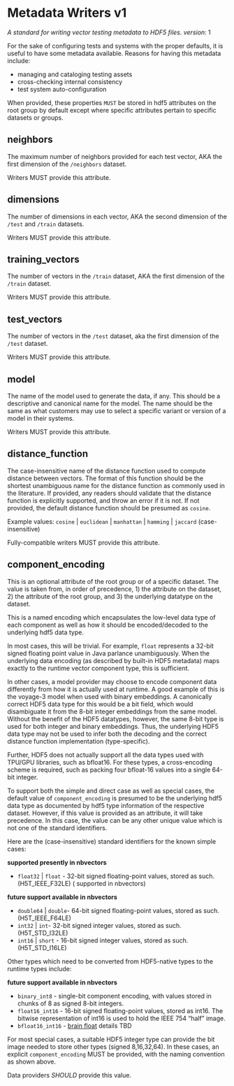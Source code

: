 # Metadata Writers v1
_A standard for writing vector testing metadata to HDF5 files._
_version_: 1


For the sake of configuring tests and systems with the proper defaults, it is useful to have some
metadata available. Reasons for having this metadata include:

- managing and cataloging testing assets
- cross-checking internal consistency
- test system auto-configuration

When provided, these properties `MUST` be stored in hdf5 attributes on the root group by default
except where specific attributes pertain to specific datasets or groups.

## neighbors

The maximum number of neighbors provided for each test vector, AKA the first dimension of the
`/neighbors` dataset.

Writers MUST provide this attribute.

## dimensions

The number of dimensions in each vector, AKA the second dimension of the `/test` and `/train`
datasets.

Writers MUST provide this attribute.

## training_vectors

The number of vectors in the `/train` dataset, AKA the first dimension of the `/train` dataset.

Writers MUST provide this attribute.

## test_vectors

The number of vectors in the `/test` dataset, aka the first dimension of the `/test` dataset.

Writers MUST provide this attribute.

## model

The name of the model used to generate the data, if any. This should be a descriptive and canonical
name for the model. The name should be the same as what customers may use to select a specific
variant or version of a model in their systems.

Writers MUST provide this attribute.

## distance_function

The case-insensitive name of the distance function used to compute distance between vectors. The
format of this function should be the shortest unambiguous name for the distance function as
commonly used in the literature. If provided, any readers should validate that the distance function
is explicitly supported, and throw an error if it is not. If not provided, the default distance
function should be presumed as `cosine`.

Example values: `cosine` | `euclidean` | `manhattan` | `hamming` | `jaccard` (case-insensitive)

Fully-compatible writers MUST provide this attribute.

## component_encoding

This is an optional attribute of the root group or of a specific dataset. The value is taken from,
in order of precedence, 1) the attribute on the dataset, 2) the attribute of the root group, and 3)
the underlying datatype on the dataset.

This is a named encoding which encapsulates the low-level data type of each component as well as how
it should be encoded/decoded to the underlying hdf5 data type.

In most cases, this will be trivial. For example, `float` represents a 32-bit signed floating point
value in Java parlance unambiguously. When the underlying data encoding (as described by built-in
HDF5 metadata) maps exactly to the runtime vector component type, this is sufficient.

In other cases, a model provider may choose to encode component data differently from how it is
actually used at runtime. A good example of this is the voyage-3 model when used with binary
embeddings. A canonically correct HDF5 data type for this would be a bit field, which would
disambiguate it from the 8-bit integer embeddings from the same model. Without the benefit of the
HDF5 datatypes, however, the same 8-bit type is used for both integer and binary embeddings. Thus,
the underlying HDF5 data type may not be used to infer both the decoding and the correct distance
function implementation (type-specific).

Further, HDF5 does not actually support all the data types used with TPU/GPU libraries, such as
bfloat16. For these types, a cross-encoding scheme is required, such as packing four bfloat-16
values into a single 64-bit integer.

To support both the simple and direct case as well as special cases, the default value of
`component_encoding` is presumed to be the underlying hdf5 data type as documented by hdf5 type
information of the respective dataset. However, if this value is provided as an attribute, it will
take precedence. In this case, the value can be any other unique value which is not one of the
standard identifiers.

Here are the (case-insensitive) standard identifiers for the known simple cases:

__supported presently in nbvectors__

* `float32` | `float` - 32-bit signed floating-point values, stored as such. (H5T_IEEE_F32LE) (
  supported in nbvectors)

__future support available in nbvectors__

* `double64` | `double`- 64-bit signed floating-point values, stored as such. (H5T_IEEE_F64LE)
* `int32` | `int`- 32-bit signed integer values, stored as such. (H5T_STD_I32LE)
* `int16` | `short` - 16-bit signed integer values, stored as such. (H5T_STD_I16LE)

Other types which need to be converted from HDF5-native types to the runtime types include:

__future support available in nbvectors__

* `binary_int8` - single-bit component encoding, with values stored in chunks of 8 as signed 8-bit
  integers.
* `float16_int16` - 16-bit signed floating-point values, stored as int16. The bitwise representation
  of int16 is used to hold the IEEE 754 “half” image.
* `bfloat16_int16` - [brain float](https://en.wikipedia.org/wiki/Bfloat16_floating-point_format)
  details TBD

For most special cases, a suitable HDF5 integer type can provide the bit image needed to store other
types (signed 8,16,32,64). In these cases, an explicit `component_encoding` MUST be provided, with
the naming convention as shown above.

Data providers _SHOULD_ provide this value.

